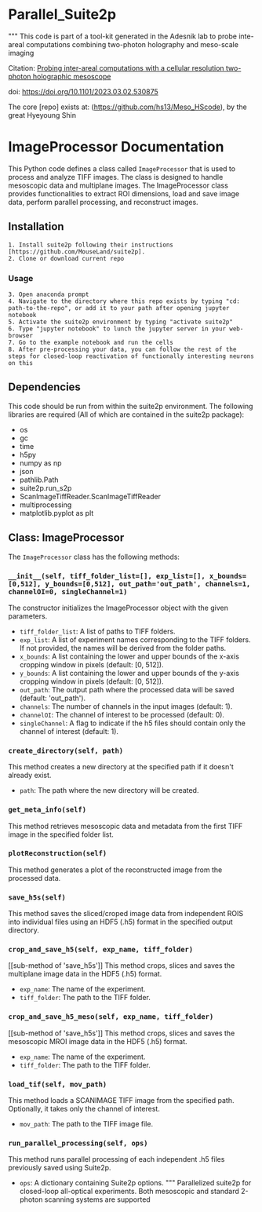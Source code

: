# Parallel_Suite2p
"""
This code is part of a tool-kit generated in the Adesnik lab to probe inte-areal computations combining two-photon holography and meso-scale imaging

Citation:
[Probing inter-areal computations with a cellular resolution two-photon holographic mesoscope](https://www.biorxiv.org/content/10.1101/2023.03.02.530875v2)

doi: https://doi.org/10.1101/2023.03.02.530875

The core [repo] exists at: (https://github.com/hs13/Meso_HScode), by the great Hyeyoung Shin

# ImageProcessor Documentation
This Python code defines a class called `ImageProcessor` that is used to process and analyze TIFF images. The class is designed to handle mesoscopic data and multiplane images. The ImageProcessor class provides functionalities to extract ROI dimensions, load and save image data, perform parallel processing, and reconstruct images.
## Installation

    1. Install suite2p following their instructions [https://github.com/MouseLand/suite2p].
    2. Clone or download current repo
   ### Usage
    3. Open anaconda prompt
    4. Navigate to the directory where this repo exists by typing "cd: path-to-the-repo", or add it to your path after opening jupyter notebook
    5. Activate the suite2p environment by typing "activate suite2p"
    6. Type "jupyter notebook" to lunch the jupyter server in your web-browser
    7. Go to the example notebook and run the cells
    8. After pre-processing your data, you can follow the rest of the steps for closed-loop reactivation of functionally interesting neurons on this 
    
    

## Dependencies

This code should be run from within the suite2p environment.
The following libraries are required (All of which are contained in the suite2p package):
- os
- gc
- time
- h5py
- numpy as np
- json
- pathlib.Path
- suite2p.run_s2p
- ScanImageTiffReader.ScanImageTiffReader
- multiprocessing
- matplotlib.pyplot as plt

## Class: ImageProcessor

The `ImageProcessor` class has the following methods:

### `__init__(self, tiff_folder_list=[], exp_list=[], x_bounds=[0,512], y_bounds=[0,512], out_path='out_path', channels=1, channelOI=0, singleChannel=1)`

The constructor initializes the ImageProcessor object with the given parameters.

- `tiff_folder_list`: A list of paths to TIFF folders.
- `exp_list`: A list of experiment names corresponding to the TIFF folders. If not provided, the names will be derived from the folder paths.
- `x_bounds`: A list containing the lower and upper bounds of the x-axis cropping window in pixels (default: [0, 512]).
- `y_bounds`: A list containing the lower and upper bounds of the y-axis cropping window in pixels (default: [0, 512]).
- `out_path`: The output path where the processed data will be saved (default: 'out_path').
- `channels`: The number of channels in the input images (default: 1).
- `channelOI`: The channel of interest to be processed (default: 0). 
- `singleChannel`: A flag to indicate if the h5 files should contain only the channel of interest (default: 1).

### `create_directory(self, path)`

This method creates a new directory at the specified path if it doesn't already exist.

- `path`: The path where the new directory will be created.

### `get_meta_info(self)`

This method retrieves mesoscopic data and metadata from the first TIFF image in the specified folder list. 

### `plotReconstruction(self)`

This method generates a plot of the reconstructed image from the processed data.

### `save_h5s(self)`

This method saves the sliced/croped image data from independent ROIS into individual files using an HDF5 (.h5) format in the specified output directory.

### `crop_and_save_h5(self, exp_name, tiff_folder)`

[[sub-method of 'save_h5s']] This method  crops, slices and saves the multiplane image data in the HDF5 (.h5) format.

- `exp_name`: The name of the experiment.
- `tiff_folder`: The path to the TIFF folder.

### `crop_and_save_h5_meso(self, exp_name, tiff_folder)`

[[sub-method of 'save_h5s']] This method crops, slices and saves the mesoscopic MROI image data in the HDF5 (.h5) format.

- `exp_name`: The name of the experiment.
- `tiff_folder`: The path to the TIFF folder.

### `load_tif(self, mov_path)`

This method loads a SCANIMAGE TIFF image from the specified path. Optionally, it takes only the channel of interest.

- `mov_path`: The path to the TIFF image file.

### `run_parallel_processing(self, ops)`

This method runs parallel processing of each independent .h5 files previously saved using Suite2p.

- `ops`: A dictionary containing Suite2p options.
"""
Parallelized suite2p for closed-loop all-optical experiments. Both mesoscopic and standard 2-photon scanning systems are supported
